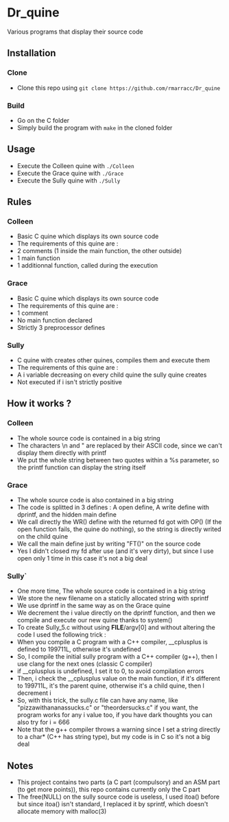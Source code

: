 # Dr_quine
Various programs that display their source code

## Installation

### Clone

- Clone this repo using `git clone https://github.com/rmarracc/Dr_quine`

### Build

- Go on the C folder
- Simply build the program with `make` in the cloned folder

## Usage

- Execute the Colleen quine with `./Colleen`
- Execute the Grace quine with `./Grace`
- Execute the Sully quine with `./Sully`

## Rules

### Colleen

- Basic C quine which displays its own source code
- The requirements of this quine are :
- 2 comments (1 inside the main function, the other outside)
- 1 main function
- 1 additionnal function, called during the execution

### Grace

- Basic C quine which displays its own source code
- The requirements of this quine are :
- 1 comment
- No main function declared
- Strictly 3 preprocessor defines

### Sully

- C quine with creates other quines, compiles them and execute them
- The requirements of this quine are :
- A i variable decreasing on every child quine the sully quine creates
- Not executed if i isn't strictly positive

## How it works ?

### Colleen

- The whole source code is contained in a big string
- The characters \n and " are replaced by their ASCII code, since we can't display them directly with printf
- We put the whole string between two quotes within a %s parameter, so the printf function can display the string itself

### Grace

- The whole source code is also contained in a big string
- The code is splitted in 3 defines : A open define, A write define with dprintf, and the hidden main define
- We call directly the WR() define with the returned fd got with OP() (If the open function fails, the quine do nothing), so the string is directly writed on the child quine
- We call the main define just by writing "FT()" on the source code
- Yes I didn't closed my fd after use (and it's very dirty), but since I use open only 1 time in this case it's not a big deal

### Sully`

- One more time, The whole source code is contained in a big string
- We store the new filename on a staticlly allocated string with sprintf
- We use dprintf in the same way as on the Grace quine
- We decrement the i value directly on the dprintf function, and then we compile and execute our new quine thanks to system()
- To create Sully_5.c without using __FILE__/argv[0] and without altering the code I used the following trick :
- When you compile a C program with a C++ compiler, __cplusplus is defined to 199711L, otherwise it's undefined
- So, I compile the initial sully program with a C++ compiler (g++), then I use clang for the next ones (classic C compiler)
- if __cplusplus is undefined, I set it to 0, to avoid compilation errors
- Then, i check the __cplusplus value on the main function, if it's different to 199711L, it's the parent quine, otherwise it's a child quine, then I decrement i
- So, with this trick, the sully.c file can have any name, like "pizzawithananassucks.c" or "theordersucks.c" if you want, the program works for any i value too, if you have dark thoughts you can also try for i = 666
- Note that the g++ compiler throws a warning since I set a string directly to a char* (C++ has string type), but my code is in C so it's not a big deal

## Notes

- This project contains two parts (a C part (compulsory) and an ASM part (to get more points)), this repo contains currently only the C part
- The free(NULL) on the sully source code is useless, I used itoa() before but since itoa() isn't standard, I replaced it by sprintf, which doesn't allocate memory with malloc(3)
